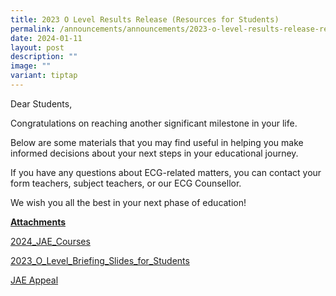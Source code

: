 ```yaml
---
title: 2023 O Level Results Release (Resources for Students)
permalink: /announcements/announcements/2023-o-level-results-release-resource-for-students/
date: 2024-01-11
layout: post
description: ""
image: ""
variant: tiptap
---
```

<p>Dear Students,</p><p>Congratulations on reaching another significant milestone in your life.</p><p>Below are some materials that you may find useful in helping you make informed decisions about your next steps in your educational journey.</p><p>If you have any questions about ECG-related matters, you can contact your form teachers, subject teachers, or our ECG Counsellor.</p><p>We wish you all the best in your next phase of education!</p><p><strong><u>Attachments</u></strong></p><p><a href="/files/Announcements/O Level/2023/2024_JAE_Courses.pdf" rel="noopener noreferrer nofollow" target="_blank">2024_JAE_Courses</a></p><p><a href="/files/Announcements/O Level/2023/2023_O_Level_Briefing_Slides_for_Students.pdf" rel="noopener noreferrer nofollow" target="_blank">2023_O_Level_Briefing_Slides_for_Students</a></p><p><a href="https://jaeappeal.edu.sg/" rel="noopener noreferrer nofollow" target="_blank">JAE Appeal</a></p>